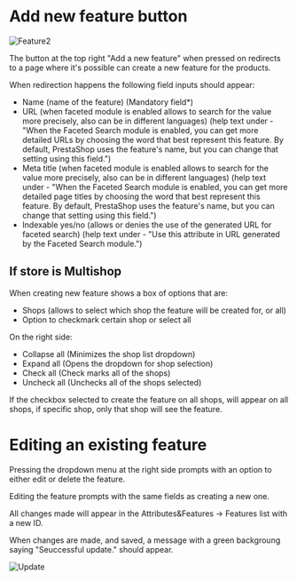 # Add new feature button


![Feature2](prestashop-specs/content/1.7/back-office/Feature2.png)


The button at the top right "Add a new feature" when pressed on redirects to a page where it's possible can create a new feature for the products.

When redirection happens the following field inputs should appear:

 - Name (name of the feature) (Mandatory field*)
 - URL (when faceted module is enabled allows to search for the value more precisely, also can be in different languages) (help text under - "When the Faceted Search module is enabled, you can get more detailed URLs by choosing the word that best represent this feature. By default, PrestaShop uses the feature's name, but you can change that setting using this field.")
 - Meta title (when faceted module is enabled allows to search for the value more precisely, also can be in different languages) (help text under - "When the Faceted Search module is enabled, you can get more detailed page titles by choosing the word that best represent this feature. By default, PrestaShop uses the feature's name, but you can change that setting using this field.")
 - Indexable yes/no (allows or denies the use of the generated URL for faceted search) (help text under - "Use this attribute in URL generated by the Faceted Search module.")


 
 
## If store is Multishop 

When creating new feature shows a box of options that are:

 - Shops (allows to select which shop the feature will be created for, or all)
 - Option to checkmark certain shop or select all
 

On the right side:

 - Collapse all (Minimizes the shop list dropdown)
 - Expand all (Opens the dropdown for shop selection)
 - Check all (Check marks all of the shops)
 - Uncheck all (Unchecks all of the shops selected)
 
 
 If the checkbox selected to create the feature on all shops, will appear on all shops, if specific shop, only that shop will see the feature.
 
 
 # Editing an existing feature
 
 Pressing the dropdown menu at the right side prompts with an option to either edit or delete the feature.
 
 Editing the feature prompts with the same fields as creating a new one.
 
 All changes made will appear in the Attributes&Features -> Features list with a new ID.
 
 When changes are made, and saved, a message with a green backgroung saying "Seuccessful update." should appear.
 
 ![Update](prestashop-specs/content/1.7/back-office/Update.png)

